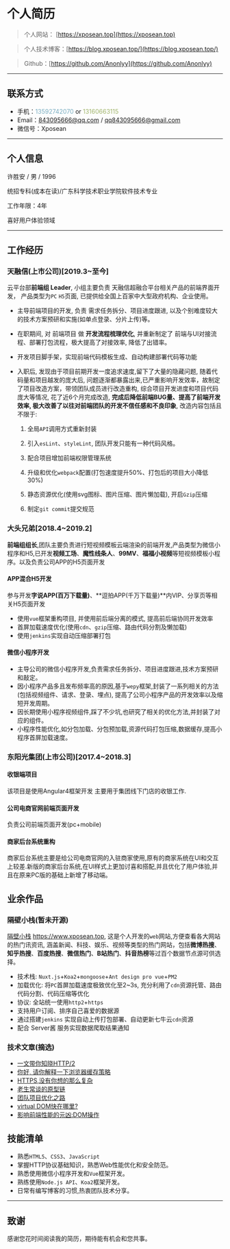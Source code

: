 
#  个人简历
> 个人网站： [https://xposean.top](https://xposean.top)

> 个人技术博客：[https://blog.xposean.top/](https://blog.xposean.top/)

> Github：[https://github.com/Anonlyy](https://github.com/Anonlyy)

---



## 联系方式

- 手机：<span style="color:#7cafc2">13592742070</span> or  <span style="color:#a1b56c">13160663115</span>
- Email：843095666@qq.com / qq843095666@gmail.com
- 微信号：Xposean

---



## 个人信息 ##

许胜安 / 男 / 1996

统招专科(成本在读)/广东科学技术职业学院软件技术专业 

工作年限：4年

喜好用户体验领域

---





## 工作经历

### 天融信(上市公司)[2019.3~至今]
云平台部**前端组 Leader**, 小组主要负责 天融信超融合平台相关产品的前端界面开发， 产品类型为`PC` `H5`页面, 已提供给全国上百家中大型政府机构、企业使用。

- 主导前端项目的开发, 负责 需求任务拆分、项目进度跟进, 以及个别难度较大的技术方案预研和实施(如单点登录、分片上传)等。

- 在职期间, 对 前端项目 做 **开发流程梳理优化**, 并重新制定了 前端与UI对接流程、部署打包流程，极大提高了对接效率, 降低了出错率。

- 开发项目脚手架，实现前端代码模板生成、自动构建部署代码等功能

- 入职后,  发现由于项目前期开发一度追求速度,留下了大量的隐藏问题, 随着代码量和项目越发的庞大后, 问题逐渐都暴露出来,已严重影响开发效率，故制定了项目改造方案，带领团队成员进行改造重构, 综合项目开发进度和项目代码庞大等情况, 花了近6个月完成改造, **完成后降低前端BUG量、提高了前端开发效率, 极大改善了以往对前端团队的开发不信任感和不良印象**, 改造内容包括且不限于:

  1) 全局`API`调用方式重新封装

  2) 引入`esLint`、`styleLint`, 团队开发只能有一种代码风格。 

  3) 配合项目增加前端权限管理系统

  4) 升级和优化`webpack`配置(打包速度提升50%、打包后的项目大小降低30%)

  5) 静态资源优化(使用svg图标、图片压缩、图片懒加载), 开启`Gzip`压缩

  6) 制定`git commit`提交规范





### 大头兄弟[2018.4~2019.2]
**前端组组长**,团队主要负责进行短视频模板云端渲染的前端开发,产品类型为微信小程序和H5,已开发**视频工场**、**魔性线条人**、**99MV**、**福福小视频**等短视频模板小程序。以及负责公司APP的H5页面开发

#### APP混合H5开发

 参与开发**字说APP(百万下载量)**、**逗拍APP(千万下载量)**内VIP、分享页等相关H5页面开发
- 使用`vue`框架重构项目, 并使用前后端分离的模式, 提高前后端协同开发效率
- 首屏加载速度优化(使用`cdn`、`gzip`压缩、路由代码分割及懒加载)
- 使用`jenkins`实现自动压缩部署打包



####  微信小程序开发
- 主导公司的微信小程序开发,负责需求任务拆分、项目进度跟进,技术方案预研和敲定。
- 因小程序产品多且发布频率高的原因,基于`wepy`框架,封装了一系列相关的方法(包括视频组件、请求、登录、埋点),
  提高了公司小程序产品的开发效率以及缩短开发周期。
- 因长期使用小程序视频组件,踩了不少坑,也研究了相关的优化方法,并封装了对应的组件。
- 小程序性能优化,如分包加载、分包预加载,资源代码打包压缩,数据缓存,提高小程序首屏加载速度。







###  东阳光集团(上市公司)[2017.4~2018.3]
#### 收银端项目

该项目是使用Angular4框架开发 主要用于集团线下门店的收银工作.

#### 公司电商官网前端页面开发

负责公司前端页面开发(pc+mobile)

#### 商家后台系统重构

商家后台系统主要是给公司电商官网的入驻商家使用,原有的商家系统在UI和交互上较差.新版的商家后台系统,在UI样式上更加讨喜和搭配,并且优化了用户体验,并且在原来PC版的基础上新增了移动端。








## 业余作品

### 隔壁小栈(暂未开源) 

[隔壁小栈](https://www.xposean.top) https://www.xposean.top, 这是个人开发的`web`网站,方便查看各大网站的热门讯资讯, 涵盖新闻、科技、娱乐、视频等类型的热门网站，包括**微博热搜**、**知乎热搜**、**百度热搜**、**微信热门**、**B站热门**、**抖音热榜**等过百个数据节点源可供选择。

- 技术栈: `Nuxt.js`+`Koa2`+`mongoose`+`Ant design pro vue`+`PM2`
- 加载优化: 将`PC`首屏加载速度极致优化至2~3s, 充分利用了`cdn`资源托管、路由代码分割、代码压缩等优化
- 协议: 全站统一使用`http2`+`https`
- 支持用户订阅、排序自己喜爱的数据源
- 通过搭建`jenkins` 实现自动上传打包部署、自动更新七牛云`cdn`资源
- 配合 Server酱 服务实现数据爬取结果通知



### 技术文章(摘选)

- [一文带你知晓HTTP/2](https://blog.xposean.top/2020/12/22/一文带你了解HTTP-2的优势/)
- [你好, 请你解释一下浏览器缓存策略](https://blog.xposean.top/2021/01/15/你好-请你解释一下浏览器缓存策略/)
- [HTTPS,没有你想的那么复杂](https://blog.xposean.top/2021/01/22/HTTPS-没有你想的那么复杂/)
- [老生常谈的原型链](https://blog.xposean.top/2021/03/12/老生常谈的原型链/)
- [团队项目优化之路](https://blog.xposean.top/2020/05/09/%E5%9B%A2%E9%98%9F%E9%A1%B9%E7%9B%AE%E4%BC%98%E5%8C%96%E4%B9%8B%E8%B7%AF/)
- [virtual DOM快在哪里?](https://blog.xposean.top/2019/09/05/%E6%B5%8F%E8%A7%88%E5%99%A8%E6%B8%B2%E6%9F%93%E4%B8%8EVirtual-DOM%E7%9B%B8%E5%85%B3/)
- [影响前端性能的元凶:DOM操作](https://blog.xposean.top/2017/10/24/%E5%BD%B1%E5%93%8D%E5%89%8D%E7%AB%AF%E6%80%A7%E8%83%BD%E7%9A%84%E5%85%83%E5%87%B6-DOM%E6%93%8D%E4%BD%9C/)  

## 技能清单

- 熟悉`HTML5`、`CSS3`、`JavaScript`
- 掌握HTTP协议基础知识，熟悉Web性能优化和安全防范。
- 熟悉使用微信小程序开发和`Vue`框架开发。
- 熟练使用`Node.js API`、`Koa2`框架开发。
- 日常有编写博客的习惯,热衷团队技术分享。

---

## 致谢
感谢您花时间阅读我的简历，期待能有机会和您共事。
